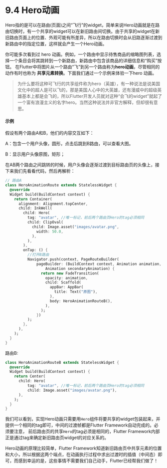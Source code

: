 # 9.4 Hero动画

Hero指的是可以在路由(页面)之间“飞行”的widget，简单来说Hero动画就是在路由切换时，有一个共享的widget可以在新旧路由间切换。由于共享的widget在新旧路由页面上的位置、外观可能有所差异，所以在路由切换时会从旧路逐渐过渡到新路由中的指定位置，这样就会产生一个Hero动画。

你可能多次看到过 hero 动画。例如，一个路由中显示待售商品的缩略图列表，选择一个条目会将其跳转到一个新路由，新路由中包含该商品的详细信息和“购买”按钮。 在Flutter中将图片从一个路由“飞”到另一个路由称为**hero动画**，尽管相同的动作有时也称为 **共享元素转换**。下面我们通过一个示例来体验一下hero 动画。

> 为什么要将这种可飞行的共享组件称为hero（英雄），有一种说法是说美国文化中的超人是可以飞的，那是美国人心中的大英雄，还有漫威中的超级英雄基本上都是会飞的，所以Flutter开发人员就对这种“会飞的widget”就起了一个富有浪漫主义的名字hero。当然这种说法并非官方解释，但却很有意思。

#### 示例

假设有两个路由A和B，他们的内容交互如下：

A：包含一个用户头像，圆形，点击后跳到B路由，可以查看大图。

B：显示用户头像原图，矩形；

在AB两个路由之间跳转的时候，用户头像会逐渐过渡到目标路由页的头像上，接下来我们先看看代码，然后再解析：

```dart
// 路由A
class HeroAnimationRoute extends StatelessWidget {
  @override
  Widget build(BuildContext context) {
    return Container(
      alignment: Alignment.topCenter,
      child: InkWell(
        child: Hero(
          tag: "avatar", //唯一标记，前后两个路由页Hero的tag必须相同
          child: ClipOval(
            child: Image.asset("images/avatar.png",
              width: 50.0,
            ),
          ),
        ),
        onTap: () {
          //打开B路由  
          Navigator.push(context, PageRouteBuilder(
              pageBuilder: (BuildContext context, Animation animation,
                  Animation secondaryAnimation) {
                return new FadeTransition(
                  opacity: animation,
                  child: Scaffold(
                    appBar: AppBar(
                      title: Text("原图"),
                    ),
                    body: HeroAnimationRouteB(),
                  ),
                );
              })
          );
        },
      ),
    );
  }
}
```

路由B:

```dart
class HeroAnimationRouteB extends StatelessWidget {
  @override
  Widget build(BuildContext context) {
    return Center(
      child: Hero(
          tag: "avatar", //唯一标记，前后两个路由页Hero的tag必须相同
          child: Image.asset("images/avatar.png"),
      ),
    );
  }
}
```

我们可以看到，实现Hero动画只需要用`Hero`组件将要共享的widget包装起来，并提供一个相同的tag即可，中间的过渡帧都是Flutter Framework自动完成的。必须要注意， 前后路由页的共享`Hero`的tag必须是相同的，Flutter Framework内部正是通过tag来确定新旧路由页widget的对应关系的。

Hero动画的原理比较简单，Flutter Framework知道新旧路由页中共享元素的位置和大小，所以根据这两个端点，在动画执行过程中求出过渡时的插值（中间态）即可，而感到幸运的是，这些事情不需要我们自己动手，Flutter已经帮我们做了！


